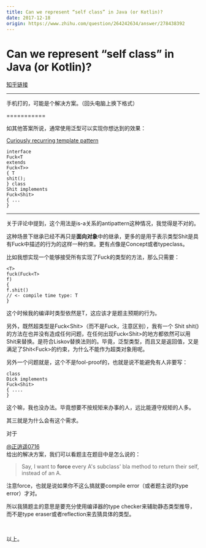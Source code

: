 ```yaml
---
title: Can we represent “self class” in Java (or Kotlin)?
date: 2017-12-18
origin: https://www.zhihu.com/question/264242634/answer/278438392
---
```

# Can we represent “self class” in Java (or Kotlin)?

[知乎链接](https://www.zhihu.com/question/264242634/answer/278438392)

---------

<span class="RichText ztext CopyrightRichText-richText" itemprop="text"><p>手机打的，可能是个解决方案。（回头电脑上换下格式）</p><p>===========</p><p>如其他答案所说，通常使用泛型可以实现你想达到的效果：</p><p><a href="https://link.zhihu.com/?target=https%3A//en.wikipedia.org/wiki/Curiously_recurring_template_pattern" class=" wrap external" target="_blank" rel="nofollow noreferrer">Curiously recurring template pattern</a></p><div class="highlight"><pre><code class="language-java"><span class="kd">interface</span> <span class="nc">Fuck</span><span class="o">&lt;</span><span class="n">T</span> <span class="kd">extends</span> <span class="n">Fuck</span><span class="o">&lt;</span><span class="n">T</span><span class="o">&gt;&gt;</span> <span class="o">{</span>
    <span class="n">T</span> <span class="nf">shit</span><span class="o">();</span>
<span class="o">}</span>
<span class="kd">class</span> <span class="nc">Shit</span> <span class="kd">implements</span> <span class="n">Fuck</span><span class="o">&lt;</span><span class="n">Shit</span><span class="o">&gt;</span> <span class="o">{</span>
   <span class="o">...</span>
<span class="o">}</span></code></pre></div><hr><p>关于评论中提到，这个用法是is-a关系的antipattern这种情况，我觉得是不对的。</p><p>这种场景下继承已经不再只是<b>面向对象</b>中的继承，更多的是用于表示类型Shit是具有Fuck中描述的行为的这样一种约束。更有点像是Concept或者typeclass。</p><p>比如我想实现一个能够接受所有实现了Fuck的类型的方法，那么只需要：</p><div class="highlight"><pre><code class="language-java"><span class="o">&lt;</span><span class="n">T</span><span class="o">&gt;</span> <span class="nf">fuck</span><span class="o">(</span><span class="n">Fuck</span><span class="o">&lt;</span><span class="n">T</span><span class="o">&gt;</span> <span class="n">f</span><span class="o">)</span> <span class="o">{</span>
    <span class="n">f</span><span class="o">.</span><span class="na">shit</span><span class="o">()</span> <span class="c1">// &lt;- compile time type: T
</span><span class="c1"></span><span class="o">}</span></code></pre></div><p>这个时候我的编译时类型依然是T，这应该才是题主预期的行为。</p><p>另外，既然超类型是Fuck&lt;Shit&gt;（而不是Fuck，注意区别），我有一个 Shit shit()的方法在也并没有造成任何问题，在任何出现Fuck&lt;Shit&gt;的地方都依然可以用Shit来替换。是符合Liskov替换法则的。毕竟，泛型类型，而且又是返回值，又是满足了Shit&lt;Fuck&gt;的约束，为什么不能作为超类对象用呢。</p><p>另外一个问题就是，这个不是fool-proof的，也就是说不能避免有人非要写：</p><div class="highlight"><pre><code class="language-java"><span class="kd">class</span> <span class="nc">Dick</span> <span class="kd">implements</span> <span class="n">Fuck</span><span class="o">&lt;</span><span class="n">Shit</span><span class="o">&gt;</span> <span class="o">{</span>
   <span class="o">....</span>
<span class="o">}</span></code></pre></div><p>这个嘛，我也没办法。毕竟想要不按规矩来办事的人，远比能遵守规矩的人多。</p><p>其三就是为什么会有这个需求。</p><p>对于<span><span class="UserLink"><div class="Popover"><div id="Popover10-toggle" aria-haspopup="true" aria-expanded="false" aria-owns="Popover10-content"><a class="UserLink-link" data-za-detail-view-element_name="User" target="_blank" href="//www.zhihu.com/people/95e2ac2140323117a47e3eb41fa35ed3">@正逍遥0716</a></div></div></span></span> 给出的解决方案，我们可以看题主在题目中是怎么说的：</p><blockquote>Say, I want to <b>force </b>every A's subclass' bla method to return their self, instead of an A.</blockquote><p>注意force，也就是说如果你不这么搞就要compile error（或者题主说的type error）才对。</p><p>所以我猜题主的意思是要充分使用编译器的type checker来辅助静态类型推导，而不是type eraser或者reflection来去猜具体的类型。</p><p class="ztext-empty-paragraph"><br></p><p>以上。</p></span>
